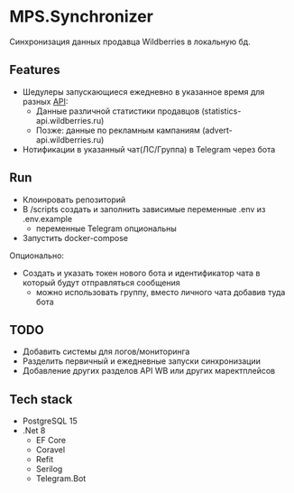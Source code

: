 # MPS.Synchronizer
Синхронизация данных продавца Wildberries в локальную бд.

## Features

- Шедулеры запускающиеся ежедневно в указанное время для разных [API](https://dev.wildberries.ru):
    - Данные различной статистики продавцов (statistics-api.wildberries.ru)
    - Позже: данные по рекламным кампаниям (advert-api.wildberries.ru)
- Нотификации в указанный чат(ЛС/Группа) в Telegram через бота

## Run
- Клоинровать репозиторий
- В /scripts cоздать и заполнить зависимые переменные .env из .env.example
    - переменные Telegram опциональны
- Запустить docker-compose

Опционально:
- Создать и указать токен нового бота и идентификатор чата в который будут отправляться сообщения 
    - можно использовать группу, вместо личного чата добавив туда бота

## TODO
- Добавить системы для логов/мониторинга
- Разделить первичный и ежедневные запуски синхронизации
- Добавление других разделов API WB или других маректплейсов

## Tech stack

- PostgreSQL 15
- .Net 8
    - EF Core
    - Coravel
    - Refit
    - Serilog
    - Telegram.Bot